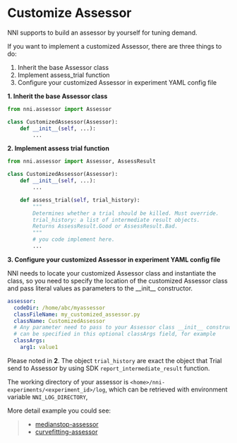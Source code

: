 # Customize Assessor

NNI supports to build an assessor by yourself for tuning demand.

If you want to implement a customized Assessor, there are three things to do:

1. Inherit the base Assessor class
1. Implement assess_trial function
1. Configure your customized Assessor in experiment YAML config file

**1. Inherit the base Assessor class**

```python
from nni.assessor import Assessor

class CustomizedAssessor(Assessor):
    def __init__(self, ...):
        ...
```

**2. Implement assess trial function**

```python
from nni.assessor import Assessor, AssessResult

class CustomizedAssessor(Assessor):
    def __init__(self, ...):
        ...

    def assess_trial(self, trial_history):
        """
        Determines whether a trial should be killed. Must override.
        trial_history: a list of intermediate result objects.
        Returns AssessResult.Good or AssessResult.Bad.
        """
        # you code implement here.
        ...
```

**3. Configure your customized Assessor in experiment YAML config file**

NNI needs to locate your customized Assessor class and instantiate the class, so you need to specify the location of the customized Assessor class and pass literal values as parameters to the \_\_init__ constructor.

```yaml
assessor:
  codeDir: /home/abc/myassessor
  classFileName: my_customized_assessor.py
  className: CustomizedAssessor
  # Any parameter need to pass to your Assessor class __init__ constructor
  # can be specified in this optional classArgs field, for example
  classArgs:
    arg1: value1
```

Please noted in **2**. The object `trial_history` are exact the object that Trial send to Assessor by using SDK `report_intermediate_result` function.

The working directory of your assessor is `<home>/nni-experiments/<experiment_id>/log`, which can be retrieved with environment variable `NNI_LOG_DIRECTORY`,

More detail example you could see:
> * [medianstop-assessor](https://github.com/Microsoft/nni/tree/v1.9/src/sdk/pynni/nni/medianstop_assessor)
> * [curvefitting-assessor](https://github.com/Microsoft/nni/tree/v1.9/src/sdk/pynni/nni/curvefitting_assessor)